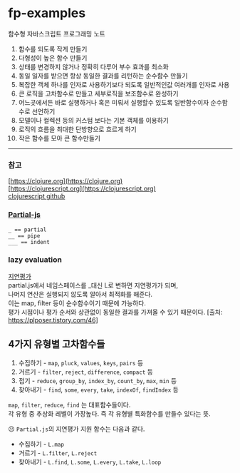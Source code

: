 # fp-examples 
함수형 자바스크립트 프로그래밍 노트

1. 함수를 되도록 작게 만들기
2. 다형성이 높은 함수 만들기
3. 상태를 변경하지 않거나 정확히 다루어 부수 효과를 최소화
4. 동일 일자를 받으면 항상 동일한 결과를 리턴하는 순수함수 만들기
5. 복잡한 객체 하나를 인자로 사용하기보다 되도록 일반적인값 여러개를 인자로 사용
6. 큰 로직을 고차함수로 만들고 세부로직을 보조함수로 완성하기
7. 어느곳에서든 바로 실행하거나 혹은 미뤄서 실행할수 있도록 일반함수이자 순수함수로 선언하기
8. 모델이나 컬렉션 등의 커스텀 보다는 기본 객체를 이용하기
9. 로직의 흐름을 최대한 단방향으로 흐르게 하기
10. 작은 함수를 모아 큰 함수만들기

-----

### 참고
[https://clojure.org](https://clojure.org)  
[https://clojurescript.org](https://clojurescript.org)  
[clojurescript github](https://github.com/clojure/clojurescript)

### [Partial-js](https://marpple.github.io/partial.js/docs/)
```
_ == partial
__ == pipe
___ == indent
```

### lazy evaluation
[지연평가](https://plposer.tistory.com/46)  
partial.js에서 네임스페이스를 _대신 L로 변하면 지연평가가 되며,  
나머지 연산은 실행되지 않도록 알아서 최적화를 해준다.  
이는 map, filter 등이 순수함수이기 때문에 가능하다.  
평가 시점이나 평가 순서와 상관없이 동일한 결과를 가져올 수 있기 때문이다.
[출처: https://plposer.tistory.com/46]

## 4가지 유형별 고차함수들
1. 수집하기 - `map`, `pluck`, `values`, `keys`, `pairs` 등  
2. 거르기 - `filter`, `reject`, `difference`, `compact` 등
3. 접기 - `reduce`, `group_by`, `index_by`, `count_by`, `max`, `min` 등  
4. 찾아내기 - `find`, `some`, `every`, `take`, `indexOf`, `findIndex` 등 

`map`, `filter`, `reduce`, `find` 는 대표함수들이다.  
각 유형 중 추상화 레벨이 가장높다. 즉 각 유형별 특화함수를 만들수 있다는 뜻.

😐 `Partial.js`의 지연평가 지원 함수는 다음과 같다.  
- 수집하기 - `L.map`  
- 거르기 - `L.filter`, `L.reject`
- 찾아내기 - `L.find`, `L.some`, `L.every`, `L.take`, `L.loop`
